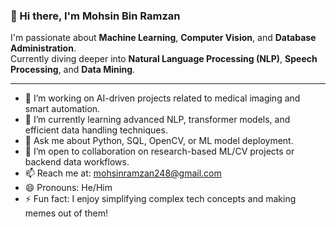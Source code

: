 ### 👋 Hi there, I'm Mohsin Bin Ramzan

I'm passionate about **Machine Learning**, **Computer Vision**, and **Database Administration**.  
Currently diving deeper into **Natural Language Processing (NLP)**, **Speech Processing**, and **Data Mining**.

---

- 🔭 I’m working on AI-driven projects related to medical imaging and smart automation.
- 🌱 I’m currently learning advanced NLP, transformer models, and efficient data handling techniques.
- 💬 Ask me about Python, SQL, OpenCV, or ML model deployment.
- 🤝 I’m open to collaboration on research-based ML/CV projects or backend data workflows.
- 📫 Reach me at: mohsinramzan248@gmail.com
- 😄 Pronouns: He/Him
- ⚡ Fun fact: I enjoy simplifying complex tech concepts and making memes out of them!


